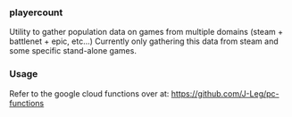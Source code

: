 ### playercount
Utility to gather population data on games from multiple domains (steam + battlenet + epic, etc...)
Currently only gathering this data from steam and some specific stand-alone games.

### Usage
Refer to the google cloud functions over at: https://github.com/J-Leg/pc-functions